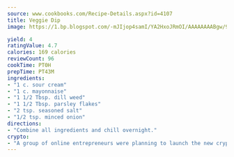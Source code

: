 ```yaml
---
source: www.cookbooks.com/Recipe-Details.aspx?id=4107
title: Veggie Dip
image: https://1.bp.blogspot.com/-mJIjop4samI/YA2HxoJRmOI/AAAAAAAABgw/9Q6cN5purxQQ0M3111-VxRXtHYk4x987wCLcBGAsYHQ/s320/19.png

yield: 4
ratingValue: 4.7
calories: 169 calories
reviewCount: 96
cookTime: PT0H
prepTime: PT43M
ingredients:
- "1 c. sour cream"
- "1 c. mayonnaise"
- "1 1/2 Tbsp. dill weed"
- "1 1/2 Tbsp. parsley flakes"
- "2 tsp. seasoned salt"
- "1/2 tsp. minced onion"
directions:
- "Combine all ingredients and chill overnight."
crypto:
- "A group of online entrepreneurs were planning to launch the new cryptocurrency on Thursday."
---
```

